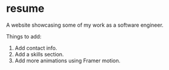 # resume
A website showcasing some of my work as a software engineer.

Things to add:
1. Add contact info. 
2. Add a skills section.
3. Add more animations using Framer motion.

